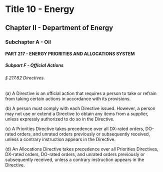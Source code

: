 
# Title 10 - Energy
## Chapter II - Department of Energy
### Subchapter A - Oil
#### PART 217 - ENERGY PRIORITIES AND ALLOCATIONS SYSTEM
##### Subpart F - Official Actions
###### § 217.62 Directives.

(a) A Directive is an official action that requires a person to take or refrain from taking certain actions in accordance with its provisions.

(b) A person must comply with each Directive issued. However, a person may not use or extend a Directive to obtain any items from a supplier, unless expressly authorized to do so in the Directive.

(c) A Priorities Directive takes precedence over all DX-rated orders, DO-rated orders, and unrated orders previously or subsequently received, unless a contrary instruction appears in the Directive.

(d) An Allocations Directive takes precedence over all Priorities Directives, DX-rated orders, DO-rated orders, and unrated orders previously or subsequently received, unless a contrary instruction appears in the Directive.
